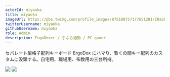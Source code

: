 ```yaml
---
actorId: miyaoka
title: miyaoka
imageUrl: https://pbs.twimg.com/profile_images/875180757177651201/IRaSbWoI_200x200.jpg
twitterUsername: miyaoka
githubUsername: miyaoka
role: Admin
description: ErgoDoxer / 手ぶら通勤 / PC gamer
---
```


セパレート型格子配列キーボード ErgoDox にハマり、暫くの間キー配列のカスタムに没頭する。自宅用、職場用、布教用の三台所持。

<img src="https://pbs.twimg.com/media/DH554WUUQAAZIwL.jpg">
<img src="https://pbs.twimg.com/media/C34wM_3VcAMdWZ9.jpg">
